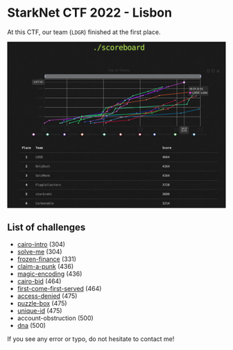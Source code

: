 # StarkNet CTF 2022 - Lisbon

At this CTF, our team (`LDGR`) finished at the first place.

![Scoreboard showing LDGR at the first place](./starknetctf.png)

## List of challenges

* [cairo-intro](./cairo-intro) (304)
* [solve-me](./solve-me) (304)
* [frozen-finance](./frozen) (331)
* [claim-a-punk](./claim-a-punk) (436)
* [magic-encoding](./magic-encoding) (436)
* [cairo-bid](./cairo-bid) (464)
* [first-come-first-served](./first-comes-first-served) (464)
* [access-denied](./access-denied) (475)
* [puzzle-box](./puzzle-box) (475)
* [unique-id](./unique-id) (475)
* account-obstruction (500)
* [dna](./dna) (500)

If you see any error or typo, do not hesitate to contact me!
